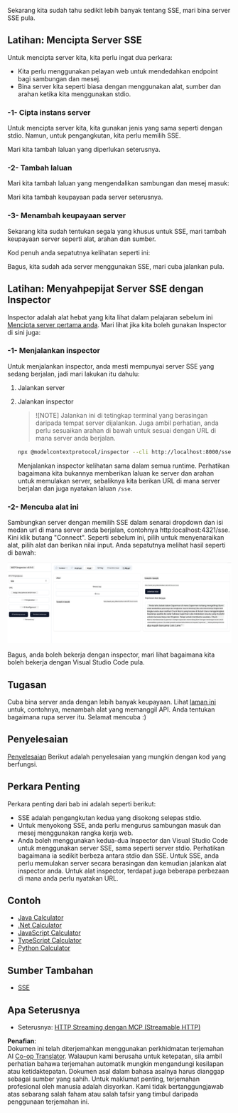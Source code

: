 <!--
CO_OP_TRANSLATOR_METADATA:
{
  "original_hash": "d90ca3d326c48fab2ac0ebd3a9876f59",
  "translation_date": "2025-07-04T18:15:16+00:00",
  "source_file": "03-GettingStarted/05-sse-server/README.md",
  "language_code": "ms"
}
-->
Sekarang kita sudah tahu sedikit lebih banyak tentang SSE, mari bina server SSE pula.

## Latihan: Mencipta Server SSE

Untuk mencipta server kita, kita perlu ingat dua perkara:

- Kita perlu menggunakan pelayan web untuk mendedahkan endpoint bagi sambungan dan mesej.
- Bina server kita seperti biasa dengan menggunakan alat, sumber dan arahan ketika kita menggunakan stdio.

### -1- Cipta instans server

Untuk mencipta server kita, kita gunakan jenis yang sama seperti dengan stdio. Namun, untuk pengangkutan, kita perlu memilih SSE.

Mari kita tambah laluan yang diperlukan seterusnya.

### -2- Tambah laluan

Mari kita tambah laluan yang mengendalikan sambungan dan mesej masuk:

Mari kita tambah keupayaan pada server seterusnya.

### -3- Menambah keupayaan server

Sekarang kita sudah tentukan segala yang khusus untuk SSE, mari tambah keupayaan server seperti alat, arahan dan sumber.

Kod penuh anda sepatutnya kelihatan seperti ini:

Bagus, kita sudah ada server menggunakan SSE, mari cuba jalankan pula.

## Latihan: Menyahpepijat Server SSE dengan Inspector

Inspector adalah alat hebat yang kita lihat dalam pelajaran sebelum ini [Mencipta server pertama anda](/03-GettingStarted/01-first-server/README.md). Mari lihat jika kita boleh gunakan Inspector di sini juga:

### -1- Menjalankan inspector

Untuk menjalankan inspector, anda mesti mempunyai server SSE yang sedang berjalan, jadi mari lakukan itu dahulu:

1. Jalankan server

1. Jalankan inspector

    > ![NOTE]
    > Jalankan ini di tetingkap terminal yang berasingan daripada tempat server dijalankan. Juga ambil perhatian, anda perlu sesuaikan arahan di bawah untuk sesuai dengan URL di mana server anda berjalan.

    ```sh
    npx @modelcontextprotocol/inspector --cli http://localhost:8000/sse --method tools/list
    ```

    Menjalankan inspector kelihatan sama dalam semua runtime. Perhatikan bagaimana kita bukannya memberikan laluan ke server dan arahan untuk memulakan server, sebaliknya kita berikan URL di mana server berjalan dan juga nyatakan laluan `/sse`.

### -2- Mencuba alat ini

Sambungkan server dengan memilih SSE dalam senarai dropdown dan isi medan url di mana server anda berjalan, contohnya http:localhost:4321/sse. Kini klik butang "Connect". Seperti sebelum ini, pilih untuk menyenaraikan alat, pilih alat dan berikan nilai input. Anda sepatutnya melihat hasil seperti di bawah:

![Server SSE berjalan dalam inspector](../../../../translated_images/sse-inspector.d86628cc597b8fae807a31d3d6837842f5f9ee1bcc6101013fa0c709c96029ad.ms.png)

Bagus, anda boleh bekerja dengan inspector, mari lihat bagaimana kita boleh bekerja dengan Visual Studio Code pula.

## Tugasan

Cuba bina server anda dengan lebih banyak keupayaan. Lihat [laman ini](https://api.chucknorris.io/) untuk, contohnya, menambah alat yang memanggil API. Anda tentukan bagaimana rupa server itu. Selamat mencuba :)

## Penyelesaian

[Penyelesaian](./solution/README.md) Berikut adalah penyelesaian yang mungkin dengan kod yang berfungsi.

## Perkara Penting

Perkara penting dari bab ini adalah seperti berikut:

- SSE adalah pengangkutan kedua yang disokong selepas stdio.
- Untuk menyokong SSE, anda perlu mengurus sambungan masuk dan mesej menggunakan rangka kerja web.
- Anda boleh menggunakan kedua-dua Inspector dan Visual Studio Code untuk menggunakan server SSE, sama seperti server stdio. Perhatikan bagaimana ia sedikit berbeza antara stdio dan SSE. Untuk SSE, anda perlu memulakan server secara berasingan dan kemudian jalankan alat inspector anda. Untuk alat inspector, terdapat juga beberapa perbezaan di mana anda perlu nyatakan URL.

## Contoh

- [Java Calculator](../samples/java/calculator/README.md)
- [.Net Calculator](../../../../03-GettingStarted/samples/csharp)
- [JavaScript Calculator](../samples/javascript/README.md)
- [TypeScript Calculator](../samples/typescript/README.md)
- [Python Calculator](../../../../03-GettingStarted/samples/python)

## Sumber Tambahan

- [SSE](https://developer.mozilla.org/en-US/docs/Web/API/Server-sent_events)

## Apa Seterusnya

- Seterusnya: [HTTP Streaming dengan MCP (Streamable HTTP)](../06-http-streaming/README.md)

**Penafian**:  
Dokumen ini telah diterjemahkan menggunakan perkhidmatan terjemahan AI [Co-op Translator](https://github.com/Azure/co-op-translator). Walaupun kami berusaha untuk ketepatan, sila ambil perhatian bahawa terjemahan automatik mungkin mengandungi kesilapan atau ketidaktepatan. Dokumen asal dalam bahasa asalnya harus dianggap sebagai sumber yang sahih. Untuk maklumat penting, terjemahan profesional oleh manusia adalah disyorkan. Kami tidak bertanggungjawab atas sebarang salah faham atau salah tafsir yang timbul daripada penggunaan terjemahan ini.